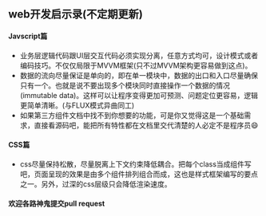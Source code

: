 ## web开发启示录(不定期更新)

#### Javscript篇
  * 业务层逻辑代码跟UI层交互代码必须实现分离，任意方式均可，设计模式或者编码技巧。不仅仅局限于MVVM框架(只不过MVVM架构更容易做到这点)。
  * 数据的流向尽量保证是单向的，即在单一模块中，数据的出口和入口尽量确保只有一个。也就是说不要出现多个模块同时直接操作一个数据的情况(immutable data)。这样可以让程序变得更加可预测、问题定位更容易，逻辑更简单清晰。(与FLUX模式异曲同工)
  * 如果第三方组件文档中找不到你想要的功能，可是你又觉得这是一个基础需求，直接看源码吧，能把所有特性都在文档里交代清楚的人必定不是程序员😄
    

#### CSS篇
  * css尽量保持松散，尽量脱离上下文约束降低耦合。把每个class当成组件写吧，页面呈现的效果是由多个组件排列组合而成，这也是样式框架编写的要点之一。另外，过深的css层级只会降低渲染速度。

  
  
  
  
  
  
  
  
#### 欢迎各路神鬼提交pull request

